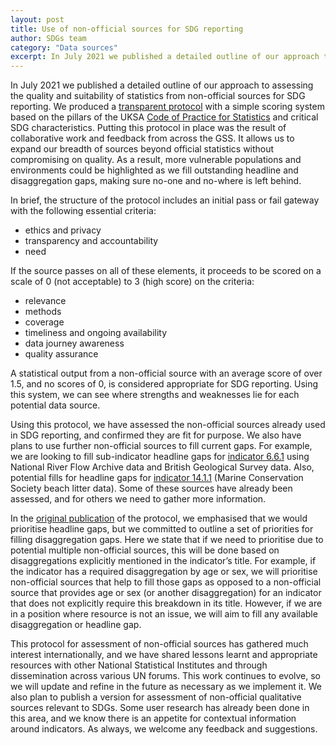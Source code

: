 ```yaml
---
layout: post
title: Use of non-official sources for SDG reporting
author: SDGs team
category: "Data sources"
excerpt: In July 2021 we published a detailed outline of our approach to assessing the quality and suitability of statistics from non-official sources for SDG reporting. We produced a [transparent protocol](https://www.ons.gov.uk/economy/environmentalaccounts/methodologies/uksustainabledevelopmentgoalsuseofnonofficialsources) with a simple scoring system based on the pillars of the UKSA [Code of Practice for Statistics](https://code.statisticsauthority.gov.uk/the-code/) and critical SDG characteristics.
---
```


In July 2021 we published a detailed outline of our approach to assessing the quality and suitability of statistics from non-official sources for SDG reporting. We produced a [transparent protocol](https://www.ons.gov.uk/economy/environmentalaccounts/methodologies/uksustainabledevelopmentgoalsuseofnonofficialsources) with a simple scoring system based on the pillars of the UKSA [Code of Practice for Statistics](https://code.statisticsauthority.gov.uk/the-code/) and critical SDG characteristics. Putting this protocol in place was the result of collaborative work and feedback from across the GSS. It allows us to expand our breadth of sources beyond official statistics without compromising on quality. As a result, more vulnerable populations and environments could be highlighted as we fill outstanding headline and disaggregation gaps, making sure no-one and no-where is left behind. 

In brief, the structure of the protocol includes an initial pass or fail gateway with the following essential criteria: 

- ethics and privacy 
- transparency and accountability
- need 

If the source passes on all of these elements, it proceeds to be scored on a scale of 0 (not acceptable) to 3 (high score) on the criteria: 

- relevance 
- methods 
- coverage 
- timeliness and ongoing availability
- data journey awareness 
- quality assurance 

A statistical output from a non-official source with an average score of over 1.5, and no scores of 0, is considered appropriate for SDG reporting. Using this system, we can see where strengths and weaknesses lie for each potential data source.

Using this protocol, we have assessed the non-official sources already used in SDG reporting, and confirmed they are fit for purpose. We also have plans to use further non-official sources to fill current gaps. For example, we are looking to fill sub-indicator headline gaps for [indicator 6.6.1](https://sdgdata.gov.uk/6-6-1/) using National River Flow Archive data and British Geological Survey data. Also, potential fills for headline gaps for [indicator 14.1.1](https://sdgdata.gov.uk/14-1-1/) (Marine Conservation Society beach litter data). Some of these sources have already been assessed, and for others we need to gather more information.

In the [original publication](https://www.ons.gov.uk/economy/environmentalaccounts/methodologies/uksustainabledevelopmentgoalsuseofnonofficialsources) of the protocol, we emphasised that we would prioritise headline gaps, but we committed to outline a set of priorities for filling disaggregation gaps. Here we state that if we need to prioritise due to potential multiple non-official sources, this will be done based on disaggregations explicitly mentioned in the indicator’s title. For example, if the indicator has a required disaggregation by age or sex, we will prioritise non-official sources that help to fill those gaps as opposed to a non-official source that provides age or sex (or another disaggregation) for an indicator that does not explicitly require this breakdown in its title. However, if we are in a position where resource is not an issue, we will aim to fill any available disaggregation or headline gap.

This protocol for assessment of non-official sources has gathered much interest internationally, and we have shared lessons learnt and appropriate resources with other National Statistical Institutes and through dissemination across various UN forums. This work continues to evolve, so we will update and refine in the future as necessary as we implement it. We also plan to publish a version for assessment of non-official qualitative sources relevant to SDGs. Some user research has already been done in this area, and we know there is an appetite for contextual information around indicators. As always, we welcome any feedback and suggestions.
